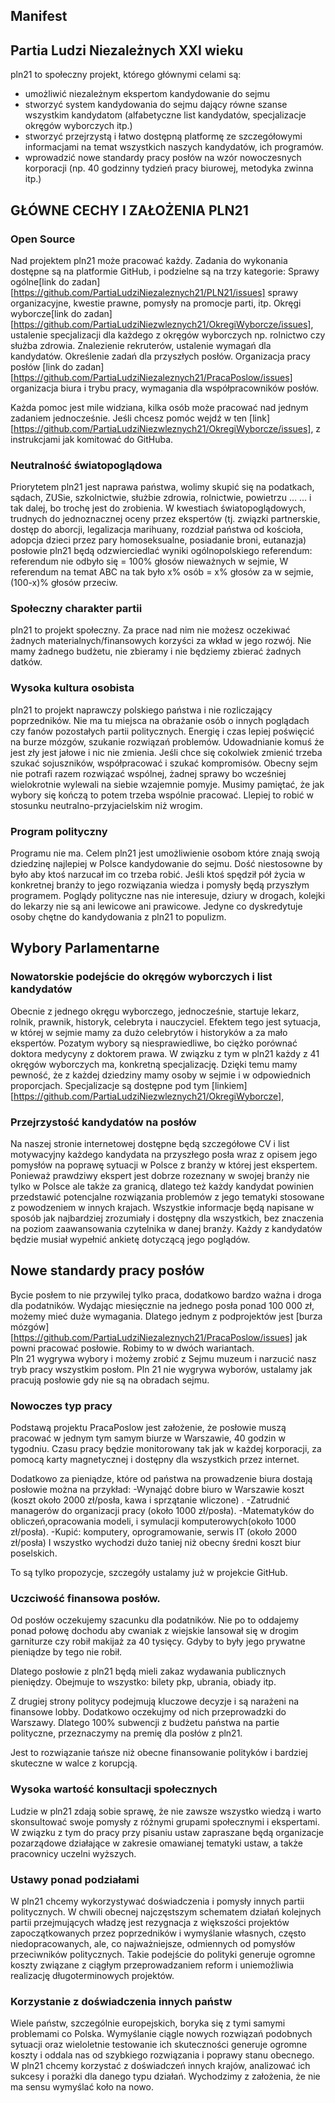 ## Manifest

## Partia Ludzi Niezależnych XXI wieku
pln21 to społeczny projekt, którego głównymi celami są:

- umożliwić niezależnym ekspertom kandydowanie do sejmu
- stworzyć system kandydowania do sejmu dający równe szanse wszystkim kandydatom (alfabetyczne list kandydatów, specjalizacje okręgów wyborczych itp.)
- stworzyć przejrzystą i łatwo dostępną platformę ze szczegółowymi informacjami na temat wszystkich naszych kandydatów, ich programów. 
- wprowadzić nowe standardy pracy posłów na wzór nowoczesnych korporacji (np. 40 godzinny tydzień pracy biurowej, metodyka zwinna itp.)



## GŁÓWNE CECHY I ZAŁOŻENIA PLN21


### Open Source
Nad projektem pln21 może pracować każdy. Zadania do wykonania dostępne są na platformie GitHub, i podzielne są na trzy kategorie:
Sprawy ogólne[link do zadan][https://github.com/PartiaLudziNiezaleznych21/PLN21/issues] sprawy organizacyjne, kwestie prawne, pomysły na promocje parti, itp.
Okręgi wyborcze[link do zadan][https://github.com/PartiaLudziNiezwleznych21/OkregiWyborcze/issues], ustalenie specjalizacji dla każdego z okręgów wyborczych np. rolnictwo czy służba zdrowia. Znalezienie rekruterów, ustalenie wymagań dla kandydatów. Określenie zadań dla przyszłych posłów.
Organizacja pracy posłów [link do zadan][https://github.com/PartiaLudziNiezaleznych21/PracaPoslow/issues] 
organizacja biura i trybu pracy, wymagania dla współpracowników posłów.

Każda pomoc jest mile widziana, kilka osób może pracować nad jednym zadaniem jednocześnie. 
Jeśli chcesz pomóc wejdź w ten [link][https://github.com/PartiaLudziNiezwleznych21/OkregiWyborcze/issues], z instrukcjami jak komitować do GitHuba. 


### Neutralność światopoglądowa
Priorytetem pln21 jest naprawa państwa, wolimy skupić się na podatkach, sądach, ZUSie, szkolnictwie, służbie zdrowia, rolnictwie, powietrzu … … i tak dalej, bo trochę jest do zrobienia.
W kwestiach światopoglądowych, trudnych do jednoznacznej oceny przez ekspertów (tj. związki partnerskie, dostęp do aborcji, legalizacja marihuany, rozdział państwa od kościoła, adopcja dzieci przez pary homoseksualne, posiadanie broni, eutanazja) posłowie pln21 będą odzwierciedlać wyniki ogólnopolskiego referendum:
referendum nie odbyło się = 100% głosów nieważnych w sejmie,
W referendum na temat ABC na tak było x% osób  = x% głosów za  w sejmie, (100-x)% głosów przeciw.




### Społeczny charakter partii
pln21 to projekt społeczny. Za prace nad nim nie możesz oczekiwać żadnych materialnych/finansowych korzyści za wkład w jego rozwój. Nie mamy żadnego budżetu, nie zbieramy i nie będziemy zbierać żadnych datków.
### Wysoka kultura osobista
pln21 to projekt naprawczy polskiego państwa i nie rozliczający poprzedników. Nie ma tu miejsca na obrażanie osób o innych poglądach czy fanów pozostałych partii politycznych. Energię i czas lepiej poświęcić na burze mózgów, szukanie rozwiązań problemów. Udowadnianie komuś że jest zły jest jałowe i nic nie zmienia. Jeśli chce się cokolwiek zmienić trzeba szukać sojuszników, współpracować i szukać kompromisów. Obecny sejm nie potrafi razem rozwiązać wspólnej, żadnej sprawy bo wcześniej wielokrotnie wylewali na siebie wzajemnie pomyje. Musimy pamiętać, że jak wybory się kończą to potem trzeba wspólnie pracować. Llepiej to robić w stosunku neutralno-przyjacielskim niż wrogim.
### Program polityczny
Programu nie ma. Celem pln21 jest umożliwienie osobom które znają swoją dziedzinę najlepiej w Polsce
kandydowanie do sejmu. Dość niestosowne by było aby ktoś narzucał im co trzeba robić. Jeśli ktoś spędził pół życia 
w konkretnej branży to jego rozwiązania wiedza i pomysły będą  przyszłym programem.
Poglądy polityczne nas nie interesuje, dziury w drogach, kolejki do lekarzy nie są ani lewicowe ani prawicowe.
Jedyne co dyskredytuje osoby chętne do kandydowania z pln21 to populizm.




## Wybory Parlamentarne

### Nowatorskie podejście do okręgów wyborczych i list kandydatów
Obecnie z jednego okręgu wyborczego, jednocześnie, startuje lekarz, rolnik, prawnik, historyk, celebryta i nauczyciel. 
Efektem tego jest sytuacja, w której w sejmie mamy za dużo celebrytów i historyków
a za mało ekspertów. Pozatym wybory są niesprawiedliwe, bo ciężko porównać doktora medycyny z doktorem prawa.
W związku z tym w pln21 każdy z 41 okręgów wyborczych ma, konkretną specjalizację. Dzięki temu mamy pewność, że z każdej dziedziny mamy osoby w sejmie i w odpowiednich proporcjach.
Specjalizacje są dostępne pod tym [linkiem][https://github.com/PartiaLudziNiezwleznych21/OkregiWyborcze],

### Przejrzystość kandydatów na posłów
Na naszej stronie internetowej dostępne będą szczegółowe CV i list motywacyjny każdego kandydata na przyszłego posła wraz z opisem jego pomysłów na poprawę sytuacji w Polsce z branży w której jest ekspertem. Ponieważ prawdziwy ekspert jest dobrze rozeznany w swojej branży nie tylko w Polsce ale także za granicą, dlatego też każdy kandydat powinien przedstawić potencjalne rozwiązania problemów z jego tematyki stosowane z powodzeniem w innych krajach. Wszystkie informacje będą napisane w sposób jak najbardziej zrozumiały i dostępny dla wszystkich, bez znaczenia na poziom zaawansowania czytelnika w danej branży. Każdy z kandydatów będzie musiał wypełnić ankietę dotyczącą jego poglądów.  


## Nowe standardy pracy posłów

Bycie posłem to nie przywilej tylko praca, dodatkowo bardzo ważna i droga dla podatników. Wydając miesięcznie na jednego posła ponad 100 000 zł, możemy mieć duże wymagania.
Dlatego jednym z podprojektów jest  [burza mózgów][https://github.com/PartiaLudziNiezaleznych21/PracaPoslow/issues] jak powni pracować posłowie. Robimy to w dwóch wariantach.  
Pln 21 wygrywa wybory i możemy zrobić z Sejmu muzeum i narzucić nasz tryb pracy wszystkim posłom.
Pln 21 nie wygrywa wyborów, ustalamy jak pracują posłowie gdy nie są  na obradach sejmu.





### Nowoczes typ pracy
Podstawą projektu PracaPoslow jest założenie, że posłowie muszą pracować
 w jednym tym samym biurze w Warszawie, 40 godzin w tygodniu. Czasu pracy będzie monitorowany tak jak w każdej korporacji, za pomocą karty magnetycznej i dostępny dla wszystkich przez internet.

Dodatkowo za pieniądze, które od państwa na prowadzenie biura dostają posłowie można na przykład:
-Wynająć dobre biuro w Warszawie koszt (koszt  około 2000 zł/posła, kawa i sprzątanie wliczone) .
-Zatrudnić managerów do organizacji pracy (około  1000 zł/posła).
-Matematyków do obliczeń,opracowania modeli, i symulacji komputerowych(około 1000 zł/posła).
-Kupić: komputery, oprogramowanie, serwis IT (około 2000 zł/posła)
I wszystko wychodzi dużo taniej niż obecny średni koszt biur poselskich. 

To są tylko propozycje, szczegóły ustalamy już w projekcie GitHub.


### Uczciwość finansowa posłów.
Od posłów oczekujemy szacunku dla podatników. Nie po to oddajemy ponad połowę dochodu aby cwaniak z wiejskie lansował się w drogim garniturze czy robił makijaż za 40 tysięcy.
Gdyby to były jego prywatne pieniądze by tego nie robił.

Dlatego posłowie z pln21 będą mieli zakaz wydawania publicznych pieniędzy.
Obejmuje to wszystko: bilety pkp, ubrania, obiady itp.

Z drugiej strony politycy podejmują kluczowe decyzje i są narażeni na finansowe lobby.
Dodatkowo oczekujmy od nich przeprowadzki do Warszawy.
Dlatego 100% subwencji z budżetu państwa na partie polityczne, przeznaczymy na premię dla posłów z pln21.

Jest to rozwiązanie tańsze niż obecne finansowanie polityków i bardziej skuteczne w walce z korupcją.

### Wysoka wartość konsultacji społecznych
Ludzie w pln21 zdają sobie sprawę, że nie zawsze wszystko wiedzą i warto skonsultować swoje pomysły z różnymi grupami społecznymi i ekspertami. W związku z tym do pracy przy pisaniu ustaw zapraszane będą organizacje pozarządowe działające w zakresie omawianej tematyki ustaw, a także pracownicy uczelni wyższych.

### Ustawy ponad podziałami
W pln21 chcemy wykorzystywać doświadczenia i pomysły innych partii politycznych. W chwili obecnej najczęstszym schematem działań kolejnych partii przejmujących władzę jest rezygnacja z większości projektów zapoczątkowanych przez poprzedników i wymyślanie własnych, często niedopracowanych, ale, co najważniejsze, odmiennych od pomysłów przeciwników politycznych. Takie podejście do polityki generuje ogromne koszty związane z ciągłym przeprowadzaniem reform i uniemożliwia realizację długoterminowych projektów.

### Korzystanie z doświadczenia innych państw
Wiele państw, szczególnie europejskich, boryka się z tymi samymi problemami co Polska.
Wymyślanie ciągle nowych rozwiązań podobnych sytuacji oraz wieloletnie testowanie ich skuteczności
generuje ogromne koszty i oddala nas od szybkiego rozwiązania i poprawy stanu obecnego.
W pln21 chcemy korzystać z doświadczeń innych krajów,
analizować ich sukcesy i porażki dla danego typu działań.
Wychodzimy z założenia, że nie ma sensu wymyślać koło na nowo.

